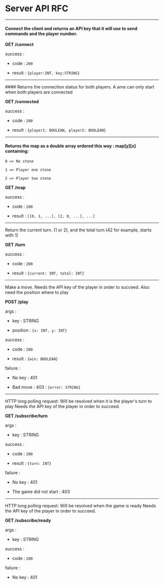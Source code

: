 # Server API RFC

----------

#### Connect the client and returns an API key that it will use to send commands and the player number.

**GET /connect**

success :

* code : `200`

* result : `{player:INT, key:STRING}`

----------

#### Returns the connection status for both players. A ame can only start when both players are connected


**GET /connected**

success :

* code : `200`

* result : `{player1: BOOLEAN, player2: BOOLEAN}`


----------

#### Returns the map as a double array ordered this way : map[y][x] containing:

```
0 => No stone

1 => Player one stone

2 => Player two stone
```


**GET /map**

success :

* code : `200`

* result : `[[0, 1, ...], [2, 0, ...], ...]`


----------

Return the current turn. (1 or 2), and the total turn (42 for example, starts with 1)


**GET /turn**

success :

* code : `200`

* result : `{current: INT, total: INT}`


----------

Make a move. Needs the API key of the player in order to succeed.
Also need the position where to play


**POST /play**

args :

* key : STRING

* position : `{x: INT, y: INT}`

success :

* code : `200`

* result : `{win: BOOLEAN}`

failure :

* No key : 401

* Bad move : 403 : `{error: STRING}`


----------

HTTP long polling request:
Will be resolved when it is the player's turn to play
Needs the API key of the player in order to succeed.


**GET /subscribe/turn**

args :

* key : STRING

success :

* code : `200`

* result : `{turn: INT}`

failure :

* No key : 401

* The game did not start : 403


----------

HTTP long polling request:
Will be resolved when the game is ready
Needs the API key of the player in order to succeed.


**GET /subscribe/ready**

args :

* key : STRING

success :

* code : `200`

failure :

* No key : 401
